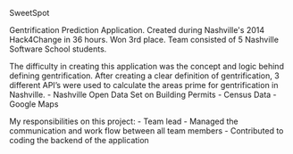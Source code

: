 SweetSpot

Gentrification Prediction Application.
Created during Nashville's 2014 Hack4Change in 36 hours.
Won 3rd place.
Team consisted of 5 Nashville Software School students.


The difficulty in creating this application was the concept and logic behind defining gentrification. After creating a clear definition of gentrification, 3 different API’s were used to calculate the areas prime for gentrification in Nashville.
     - Nashville Open Data Set on Building Permits
     - Census Data
     - Google Maps


My responsibilities on this project:
     - Team lead
     - Managed the communication and work flow between all team members
     - Contributed to coding the backend of the application
